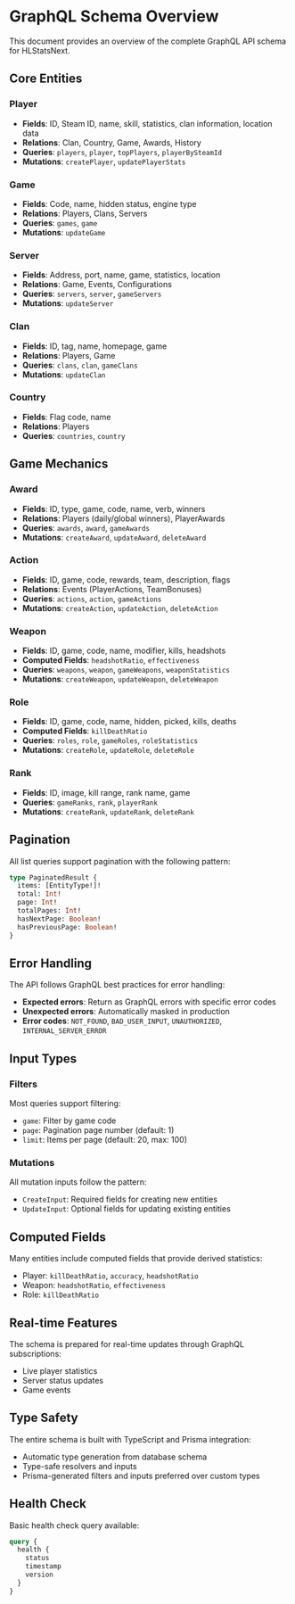 # GraphQL Schema Overview

This document provides an overview of the complete GraphQL API schema for HLStatsNext.

## Core Entities

### Player

- **Fields**: ID, Steam ID, name, skill, statistics, clan information, location data
- **Relations**: Clan, Country, Game, Awards, History
- **Queries**: `players`, `player`, `topPlayers`, `playerBySteamId`
- **Mutations**: `createPlayer`, `updatePlayerStats`

### Game

- **Fields**: Code, name, hidden status, engine type
- **Relations**: Players, Clans, Servers
- **Queries**: `games`, `game`
- **Mutations**: `updateGame`

### Server

- **Fields**: Address, port, name, game, statistics, location
- **Relations**: Game, Events, Configurations
- **Queries**: `servers`, `server`, `gameServers`
- **Mutations**: `updateServer`

### Clan

- **Fields**: ID, tag, name, homepage, game
- **Relations**: Players, Game
- **Queries**: `clans`, `clan`, `gameClans`
- **Mutations**: `updateClan`

### Country

- **Fields**: Flag code, name
- **Relations**: Players
- **Queries**: `countries`, `country`

## Game Mechanics

### Award

- **Fields**: ID, type, game, code, name, verb, winners
- **Relations**: Players (daily/global winners), PlayerAwards
- **Queries**: `awards`, `award`, `gameAwards`
- **Mutations**: `createAward`, `updateAward`, `deleteAward`

### Action

- **Fields**: ID, game, code, rewards, team, description, flags
- **Relations**: Events (PlayerActions, TeamBonuses)
- **Queries**: `actions`, `action`, `gameActions`
- **Mutations**: `createAction`, `updateAction`, `deleteAction`

### Weapon

- **Fields**: ID, game, code, name, modifier, kills, headshots
- **Computed Fields**: `headshotRatio`, `effectiveness`
- **Queries**: `weapons`, `weapon`, `gameWeapons`, `weaponStatistics`
- **Mutations**: `createWeapon`, `updateWeapon`, `deleteWeapon`

### Role

- **Fields**: ID, game, code, name, hidden, picked, kills, deaths
- **Computed Fields**: `killDeathRatio`
- **Queries**: `roles`, `role`, `gameRoles`, `roleStatistics`
- **Mutations**: `createRole`, `updateRole`, `deleteRole`

### Rank

- **Fields**: ID, image, kill range, rank name, game
- **Queries**: `gameRanks`, `rank`, `playerRank`
- **Mutations**: `createRank`, `updateRank`, `deleteRank`

## Pagination

All list queries support pagination with the following pattern:

```graphql
type PaginatedResult {
  items: [EntityType!]!
  total: Int!
  page: Int!
  totalPages: Int!
  hasNextPage: Boolean!
  hasPreviousPage: Boolean!
}
```

## Error Handling

The API follows GraphQL best practices for error handling:

- **Expected errors**: Return as GraphQL errors with specific error codes
- **Unexpected errors**: Automatically masked in production
- **Error codes**: `NOT_FOUND`, `BAD_USER_INPUT`, `UNAUTHORIZED`, `INTERNAL_SERVER_ERROR`

## Input Types

### Filters

Most queries support filtering:

- `game`: Filter by game code
- `page`: Pagination page number (default: 1)
- `limit`: Items per page (default: 20, max: 100)

### Mutations

All mutation inputs follow the pattern:

- `CreateInput`: Required fields for creating new entities
- `UpdateInput`: Optional fields for updating existing entities

## Computed Fields

Many entities include computed fields that provide derived statistics:

- Player: `killDeathRatio`, `accuracy`, `headshotRatio`
- Weapon: `headshotRatio`, `effectiveness`
- Role: `killDeathRatio`

## Real-time Features

The schema is prepared for real-time updates through GraphQL subscriptions:

- Live player statistics
- Server status updates
- Game events

## Type Safety

The entire schema is built with TypeScript and Prisma integration:

- Automatic type generation from database schema
- Type-safe resolvers and inputs
- Prisma-generated filters and inputs preferred over custom types

## Health Check

Basic health check query available:

```graphql
query {
  health {
    status
    timestamp
    version
  }
}
```
